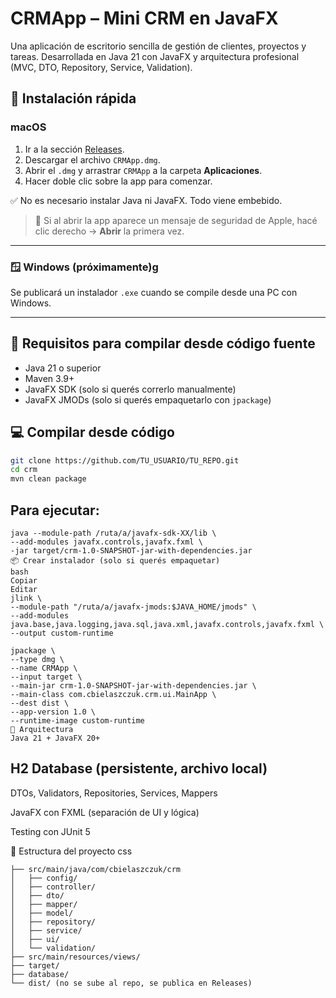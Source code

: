 # CRMApp – Mini CRM en JavaFX

Una aplicación de escritorio sencilla de gestión de clientes, proyectos y tareas. Desarrollada en Java 21 con JavaFX y arquitectura profesional (MVC, DTO, Repository, Service, Validation).

## 🚀 Instalación rápida

### macOS

1. Ir a la sección [Releases](https://github.com/TU_USUARIO/TU_REPO/releases).
2. Descargar el archivo `CRMApp.dmg`.
3. Abrir el `.dmg` y arrastrar `CRMApp` a la carpeta **Aplicaciones**.
4. Hacer doble clic sobre la app para comenzar.

✅ No es necesario instalar Java ni JavaFX. Todo viene embebido.

> 🧠 Si al abrir la app aparece un mensaje de seguridad de Apple, hacé clic derecho → **Abrir** la primera vez.

---

### 🪟 Windows (próximamente)g

Se publicará un instalador `.exe` cuando se compile desde una PC con Windows.

---

## 🔧 Requisitos para compilar desde código fuente

- Java 21 o superior
- Maven 3.9+
- JavaFX SDK (solo si querés correrlo manualmente)
- JavaFX JMODs (solo si querés empaquetarlo con `jpackage`)

## 💻 Compilar desde código

```bash
git clone https://github.com/TU_USUARIO/TU_REPO.git
cd crm
mvn clean package
```
## Para ejecutar:

```
java --module-path /ruta/a/javafx-sdk-XX/lib \
--add-modules javafx.controls,javafx.fxml \
-jar target/crm-1.0-SNAPSHOT-jar-with-dependencies.jar
📦 Crear instalador (solo si querés empaquetar)
bash
Copiar
Editar
jlink \
--module-path "/ruta/a/javafx-jmods:$JAVA_HOME/jmods" \
--add-modules java.base,java.logging,java.sql,java.xml,javafx.controls,javafx.fxml \
--output custom-runtime
```

```
jpackage \
--type dmg \
--name CRMApp \
--input target \
--main-jar crm-1.0-SNAPSHOT-jar-with-dependencies.jar \
--main-class com.cbielaszczuk.crm.ui.MainApp \
--dest dist \
--app-version 1.0 \
--runtime-image custom-runtime
🧠 Arquitectura
Java 21 + JavaFX 20+
```
## H2 Database (persistente, archivo local)

DTOs, Validators, Repositories, Services, Mappers

JavaFX con FXML (separación de UI y lógica)

Testing con JUnit 5

📁 Estructura del proyecto
css
```
├── src/main/java/com/cbielaszczuk/crm
│   ├── config/
│   ├── controller/
│   ├── dto/
│   ├── mapper/
│   ├── model/
│   ├── repository/
│   ├── service/
│   ├── ui/
│   └── validation/
├── src/main/resources/views/
├── target/
├── database/
└── dist/ (no se sube al repo, se publica en Releases)
```